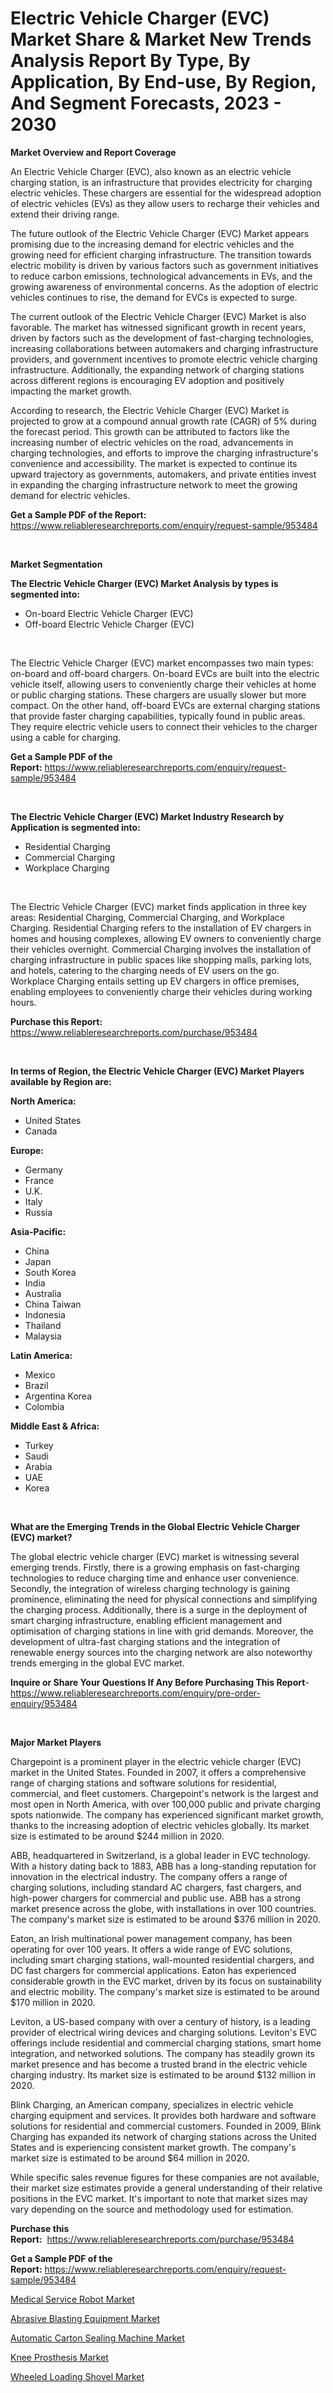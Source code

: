 <p><h1>Electric Vehicle Charger (EVC) Market Share & Market New Trends Analysis Report By Type, By Application, By End-use, By Region, And Segment Forecasts, 2023 - 2030</h1></p><p><strong>Market Overview and Report Coverage</strong></p>
<p><p>An Electric Vehicle Charger (EVC), also known as an electric vehicle charging station, is an infrastructure that provides electricity for charging electric vehicles. These chargers are essential for the widespread adoption of electric vehicles (EVs) as they allow users to recharge their vehicles and extend their driving range.</p><p>The future outlook of the Electric Vehicle Charger (EVC) Market appears promising due to the increasing demand for electric vehicles and the growing need for efficient charging infrastructure. The transition towards electric mobility is driven by various factors such as government initiatives to reduce carbon emissions, technological advancements in EVs, and the growing awareness of environmental concerns. As the adoption of electric vehicles continues to rise, the demand for EVCs is expected to surge.</p><p>The current outlook of the Electric Vehicle Charger (EVC) Market is also favorable. The market has witnessed significant growth in recent years, driven by factors such as the development of fast-charging technologies, increasing collaborations between automakers and charging infrastructure providers, and government incentives to promote electric vehicle charging infrastructure. Additionally, the expanding network of charging stations across different regions is encouraging EV adoption and positively impacting the market growth.</p><p>According to research, the Electric Vehicle Charger (EVC) Market is projected to grow at a compound annual growth rate (CAGR) of 5% during the forecast period. This growth can be attributed to factors like the increasing number of electric vehicles on the road, advancements in charging technologies, and efforts to improve the charging infrastructure's convenience and accessibility. The market is expected to continue its upward trajectory as governments, automakers, and private entities invest in expanding the charging infrastructure network to meet the growing demand for electric vehicles.</p></p>
<p><strong>Get a Sample PDF of the Report:</strong> <a href="https://www.reliableresearchreports.com/enquiry/request-sample/953484">https://www.reliableresearchreports.com/enquiry/request-sample/953484</a></p>
<p>&nbsp;</p>
<p><strong>Market Segmentation</strong></p>
<p><strong>The Electric Vehicle Charger (EVC) Market Analysis by types is segmented into:</strong></p>
<p><ul><li>On-board Electric Vehicle Charger (EVC)</li><li>Off-board Electric Vehicle Charger (EVC)</li></ul></p>
<p>&nbsp;</p>
<p><p>The Electric Vehicle Charger (EVC) market encompasses two main types: on-board and off-board chargers. On-board EVCs are built into the electric vehicle itself, allowing users to conveniently charge their vehicles at home or public charging stations. These chargers are usually slower but more compact. On the other hand, off-board EVCs are external charging stations that provide faster charging capabilities, typically found in public areas. They require electric vehicle users to connect their vehicles to the charger using a cable for charging.</p></p>
<p><strong>Get a Sample PDF of the Report:</strong>&nbsp;<a href="https://www.reliableresearchreports.com/enquiry/request-sample/953484">https://www.reliableresearchreports.com/enquiry/request-sample/953484</a></p>
<p>&nbsp;</p>
<p><strong>The Electric Vehicle Charger (EVC) Market Industry Research by Application is segmented into:</strong></p>
<p><ul><li>Residential Charging</li><li>Commercial Charging</li><li>Workplace Charging</li></ul></p>
<p>&nbsp;</p>
<p><p>The Electric Vehicle Charger (EVC) market finds application in three key areas: Residential Charging, Commercial Charging, and Workplace Charging. Residential Charging refers to the installation of EV chargers in homes and housing complexes, allowing EV owners to conveniently charge their vehicles overnight. Commercial Charging involves the installation of charging infrastructure in public spaces like shopping malls, parking lots, and hotels, catering to the charging needs of EV users on the go. Workplace Charging entails setting up EV chargers in office premises, enabling employees to conveniently charge their vehicles during working hours.</p></p>
<p><strong>Purchase this Report:</strong>&nbsp; <a href="https://www.reliableresearchreports.com/purchase/953484">https://www.reliableresearchreports.com/purchase/953484</a></p>
<p>&nbsp;</p>
<p><strong>In terms of Region, the Electric Vehicle Charger (EVC) Market Players available by Region are:</strong></p>
<p>
    <p> <strong> North America: </strong>
        <ul>
            <li>United States</li>
            <li>Canada</li>
        </ul>
        </p> 
    <p> <strong> Europe: </strong>
        <ul>
            <li>Germany</li>
            <li>France</li>
            <li>U.K.</li>
            <li>Italy</li>
            <li>Russia</li>
        </ul>
        </p> 
    <p> <strong> Asia-Pacific: </strong>
        <ul>
            <li>China</li>
            <li>Japan</li>
            <li>South Korea</li>
            <li>India</li>
            <li>Australia</li>
            <li>China Taiwan</li>
            <li>Indonesia</li>
            <li>Thailand</li>
            <li>Malaysia</li>
        </ul>
        </p> 
    <p> <strong> Latin America: </strong>
        <ul>
            <li>Mexico</li>
            <li>Brazil</li>
            <li>Argentina Korea</li>
            <li>Colombia</li>
        </ul>
        </p> 
    <p> <strong> Middle East & Africa: </strong>
        <ul>
            <li>Turkey</li>
            <li>Saudi</li>
            <li>Arabia</li>
            <li>UAE</li>
            <li>Korea</li>
        </ul>
    </p>
    </p>
<p>&nbsp;</p>
<p><strong>What are the Emerging Trends in the Global Electric Vehicle Charger (EVC) market?</strong></p>
<p><p>The global electric vehicle charger (EVC) market is witnessing several emerging trends. Firstly, there is a growing emphasis on fast-charging technologies to reduce charging time and enhance user convenience. Secondly, the integration of wireless charging technology is gaining prominence, eliminating the need for physical connections and simplifying the charging process. Additionally, there is a surge in the deployment of smart charging infrastructure, enabling efficient management and optimisation of charging stations in line with grid demands. Moreover, the development of ultra-fast charging stations and the integration of renewable energy sources into the charging network are also noteworthy trends emerging in the global EVC market.</p></p>
<p><strong>Inquire or Share Your Questions If Any Before Purchasing This Report</strong>- <a href="https://www.reliableresearchreports.com/enquiry/pre-order-enquiry/953484">https://www.reliableresearchreports.com/enquiry/pre-order-enquiry/953484</a></p>
<p>&nbsp;</p>
<p><strong>Major Market Players</strong></p>
<p><p>Chargepoint is a prominent player in the electric vehicle charger (EVC) market in the United States. Founded in 2007, it offers a comprehensive range of charging stations and software solutions for residential, commercial, and fleet customers. Chargepoint's network is the largest and most open in North America, with over 100,000 public and private charging spots nationwide. The company has experienced significant market growth, thanks to the increasing adoption of electric vehicles globally. Its market size is estimated to be around $244 million in 2020.</p><p>ABB, headquartered in Switzerland, is a global leader in EVC technology. With a history dating back to 1883, ABB has a long-standing reputation for innovation in the electrical industry. The company offers a range of charging solutions, including standard AC chargers, fast chargers, and high-power chargers for commercial and public use. ABB has a strong market presence across the globe, with installations in over 100 countries. The company's market size is estimated to be around $376 million in 2020.</p><p>Eaton, an Irish multinational power management company, has been operating for over 100 years. It offers a wide range of EVC solutions, including smart charging stations, wall-mounted residential chargers, and DC fast chargers for commercial applications. Eaton has experienced considerable growth in the EVC market, driven by its focus on sustainability and electric mobility. The company's market size is estimated to be around $170 million in 2020.</p><p>Leviton, a US-based company with over a century of history, is a leading provider of electrical wiring devices and charging solutions. Leviton's EVC offerings include residential and commercial charging stations, smart home integration, and networked solutions. The company has steadily grown its market presence and has become a trusted brand in the electric vehicle charging industry. Its market size is estimated to be around $132 million in 2020.</p><p>Blink Charging, an American company, specializes in electric vehicle charging equipment and services. It provides both hardware and software solutions for residential and commercial customers. Founded in 2009, Blink Charging has expanded its network of charging stations across the United States and is experiencing consistent market growth. The company's market size is estimated to be around $64 million in 2020.</p><p>While specific sales revenue figures for these companies are not available, their market size estimates provide a general understanding of their relative positions in the EVC market. It's important to note that market sizes may vary depending on the source and methodology used for estimation.</p></p>
<p><strong>Purchase this Report:</strong>&nbsp;&nbsp;<a href="https://www.reliableresearchreports.com/purchase/953484">https://www.reliableresearchreports.com/purchase/953484</a></p>
<p></p>
<p><strong>Get a Sample PDF of the Report:</strong>&nbsp;<a href="https://www.reliableresearchreports.com/enquiry/request-sample/953484">https://www.reliableresearchreports.com/enquiry/request-sample/953484</a></p>
<p><p><a href="https://www.linkedin.com/pulse/decoding-medical-service-robot-market-deep-dive-latest-l4kae/">Medical Service Robot Market</a></p><p><a href="https://medium.com/@vincentalvarez1980/abrasive-blasting-equipment-market-size-and-market-trends-complete-industry-overview-2023-to-2030-3303d1ddd138">Abrasive Blasting Equipment Market</a></p><p><a href="https://www.linkedin.com/pulse/automatic-carton-sealing-machine-market-insights-players-grwde/">Automatic Carton Sealing Machine Market</a></p><p><a href="https://www.linkedin.com/pulse/knee-prosthesis-market-insights-players-forecast-till-2030-ogcbe/">Knee Prosthesis Market</a></p><p><a href="https://medium.com/@amandagarza17/wheeled-loading-shovel-market-outlook-industry-overview-and-forecast-2023-to-2030-80a3c9713091">Wheeled Loading Shovel Market</a></p></p>